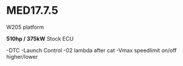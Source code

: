 # MED17.7.5
W205 platform

**510hp / 375kW**
Stock ECU

-DTC 
-Launch Control
-02 lambda after cat
-Vmax speedlimit on/off higher/lower
